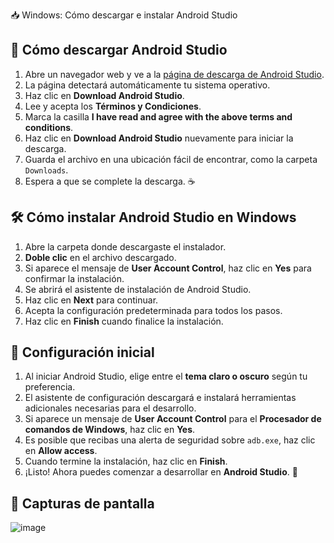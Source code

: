  📥 Windows: Cómo descargar e instalar Android Studio

## 🔽 Cómo descargar Android Studio

1. Abre un navegador web y ve a la [página de descarga de Android Studio](https://developer.android.com/studio).
2. La página detectará automáticamente tu sistema operativo.
3. Haz clic en **Download Android Studio**.
4. Lee y acepta los **Términos y Condiciones**.
5. Marca la casilla **I have read and agree with the above terms and conditions**.
6. Haz clic en **Download Android Studio** nuevamente para iniciar la descarga.
7. Guarda el archivo en una ubicación fácil de encontrar, como la carpeta `Downloads`.
8. Espera a que se complete la descarga. ☕

## 🛠️ Cómo instalar Android Studio en Windows

1. Abre la carpeta donde descargaste el instalador.
2. **Doble clic** en el archivo descargado.
3. Si aparece el mensaje de **User Account Control**, haz clic en **Yes** para confirmar la instalación.
4. Se abrirá el asistente de instalación de Android Studio.
5. Haz clic en **Next** para continuar.
6. Acepta la configuración predeterminada para todos los pasos.
7. Haz clic en **Finish** cuando finalice la instalación.

## 🎨 Configuración inicial

1. Al iniciar Android Studio, elige entre el **tema claro o oscuro** según tu preferencia.
2. El asistente de configuración descargará e instalará herramientas adicionales necesarias para el desarrollo.
3. Si aparece un mensaje de **User Account Control** para el **Procesador de comandos de Windows**, haz clic en **Yes**.
4. Es posible que recibas una alerta de seguridad sobre `adb.exe`, haz clic en **Allow access**.
5. Cuando termine la instalación, haz clic en **Finish**.
6. ¡Listo! Ahora puedes comenzar a desarrollar en **Android Studio**. 🚀

## 📸 Capturas de pantalla
![image](https://github.com/user-attachments/assets/d5a57499-d774-4c60-952c-73fc71791176)

